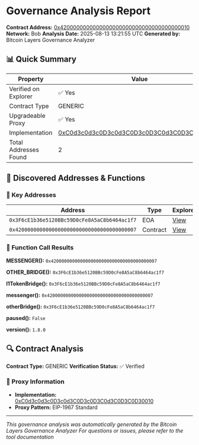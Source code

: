 # Governance Analysis Report

**Contract Address:** [0x4200000000000000000000000000000000000010](https://explorer.bob.xyz/address/0x4200000000000000000000000000000000000010)
**Network:** Bob
**Analysis Date:** 2025-08-13 13:21:55 UTC
**Generated by:** Bitcoin Layers Governance Analyzer

## 📊 Quick Summary

| Property | Value |
|----------|-------|
| Verified on Explorer | ✅ Yes |
| Contract Type | GENERIC |
| Upgradeable Proxy | ✅ Yes |
| Implementation | [0xC0d3c0d3c0D3c0d3C0D3c0D3C0d3C0D3C0D30010](https://explorer.bob.xyz/address/0xC0d3c0d3c0D3c0d3C0D3c0D3C0d3C0D3C0D30010) |
| Total Addresses Found | 2 |

## 🎯 Discovered Addresses & Functions

### 📍 Key Addresses

| Address | Type | Explorer |
|---------|------|----------|
| `0x3F6cE1b36e5120BBc59D0cFe8A5aC8b6464ac1f7` | EOA | [View](https://explorer.bob.xyz/address/0x3F6cE1b36e5120BBc59D0cFe8A5aC8b6464ac1f7) |
| `0x4200000000000000000000000000000000000007` | Contract | [View](https://explorer.bob.xyz/address/0x4200000000000000000000000000000000000007) |

### 🔧 Function Call Results

**MESSENGER():** `0x4200000000000000000000000000000000000007`

**OTHER_BRIDGE():** `0x3F6cE1b36e5120BBc59D0cFe8A5aC8b6464ac1f7`

**l1TokenBridge():** `0x3F6cE1b36e5120BBc59D0cFe8A5aC8b6464ac1f7`

**messenger():** `0x4200000000000000000000000000000000000007`

**otherBridge():** `0x3F6cE1b36e5120BBc59D0cFe8A5aC8b6464ac1f7`

**paused():** `False`

**version():** `1.8.0`


## 🔍 Contract Analysis

**Contract Type:** GENERIC
**Verification Status:** ✅ Verified

### 🔗 Proxy Information
- **Implementation:** [0xC0d3c0d3c0D3c0d3C0D3c0D3C0d3C0D3C0D30010](https://explorer.bob.xyz/address/0xC0d3c0d3c0D3c0d3C0D3c0D3C0d3C0D3C0D30010)
- **Proxy Pattern:** EIP-1967 Standard


---

*This governance analysis was automatically generated by the Bitcoin Layers Governance Analyzer*
*For questions or issues, please refer to the tool documentation*
